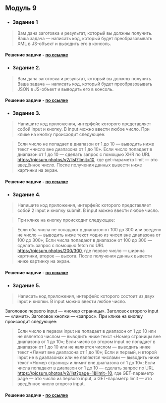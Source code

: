 ## Модуль 9

- ### Задание 1
> Вам дана заготовка и результат, который вы должны получить. Ваша задача — написать код, который будет преобразовывать XML в JS-объект и выводить его в консоль.

#### Решение задачи - [по ссылке](https://github.com/ulyanachernova/module9_homework/blob/main/task1.html)

- ### Задание 2. 
> Вам дана заготовка и результат, который вы должны получить. Ваша задача — написать код, который будет преобразовывать JSON в JS-объект и выводить его в консоль.

#### Решение задачи - [по ссылке](https://github.com/ulyanachernova/module9_homework/blob/main/task2.html)

- ### Задание 3. 
> Напишите код приложения, интерфейс которого представляет собой input и кнопку. В input можно ввести любое число. При клике на кнопку происходит следующее:

> Если число не попадает в диапазон от 1 до 10 — выводить ниже текст «число вне диапазона от 1 до 10».
> Если число попадает в диапазон от 1 до 10 — сделать запрос c помощью XHR по URL https://picsum.photos/v2/list?limit=10, где get-параметр limit — это введённое число.
> После получения данных вывести ниже картинки на экран.

#### Решение задачи - [по ссылке](https://github.com/ulyanachernova/module9_homework/tree/main/task3)

- ### Задание 4. 
> Напишите код приложения, интерфейс которого представляет собой 2 input и кнопку submit. В input можно ввести любое число.

> При клике на кнопку происходит следующее:

> Если оба числа не попадают в диапазон от 100 до 300 или введено не число — выводить ниже текст «одно из чисел вне диапазона от 100 до 300»;
> Если числа попадают в диапазон от 100 до 300 — сделать запрос c помощью fetch по URL https://picsum.photos/200/300, где первое число — ширина картинки, второе — высота.
> После получения данных вывести ниже картинку на экран.

#### Решение задачи - [по ссылке](https://github.com/ulyanachernova/module9_homework/tree/main/task4)

- ### Задание 5. 
> Написать код приложения, интерфейс которого состоит из двух input и кнопки. В input можно ввести любое число.

Заголовок первого input — «номер страницы».
Заголовок второго input — «лимит».
Заголовок кнопки — «запрос».
При клике на кнопку происходит следующее:

> Если число в первом input не попадает в диапазон от 1 до 10 или не является числом — выводить ниже текст «Номер страницы вне диапазона от 1 до 10»;
> Если число во втором input не попадает в диапазон от 1 до 10 или не является числом — выводить ниже текст «Лимит вне диапазона от 1 до 10»;
> Если и первый, и второй input не в диапазонах или не являются числами — выводить ниже текст «Номер страницы и лимит вне диапазона от 1 до 10»;
> Если числа попадают в диапазон от 1 до 10 — сделать запрос по URL https://picsum.photos/v2/list?page=1&limit=10, где GET-параметр page — это число из первого input, а GET-параметр limit — это введённое число второго input.

#### Решение задачи - [по ссылке](https://github.com/ulyanachernova/module9_homework/tree/main/task5)
